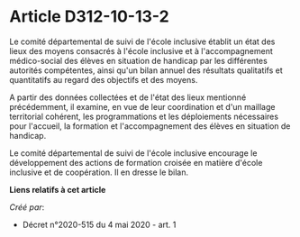 # Article D312-10-13-2

Le comité départemental de suivi de l'école inclusive établit un état des lieux des moyens consacrés à l'école inclusive et à
l'accompagnement médico-social des élèves en situation de handicap par les différentes autorités compétentes, ainsi qu'un
bilan annuel des résultats qualitatifs et quantitatifs au regard des objectifs et des moyens.

A partir des données collectées et de l'état des lieux mentionné précédemment, il examine, en vue de leur coordination et
d'un maillage territorial cohérent, les programmations et les déploiements nécessaires pour l'accueil, la formation et
l'accompagnement des élèves en situation de handicap.

Le comité départemental de suivi de l'école inclusive encourage le développement des actions de formation croisée en matière
d'école inclusive et de coopération. Il en dresse le bilan.

**Liens relatifs à cet article**

_Créé par_:

  - Décret n°2020-515 du 4 mai 2020 - art. 1
